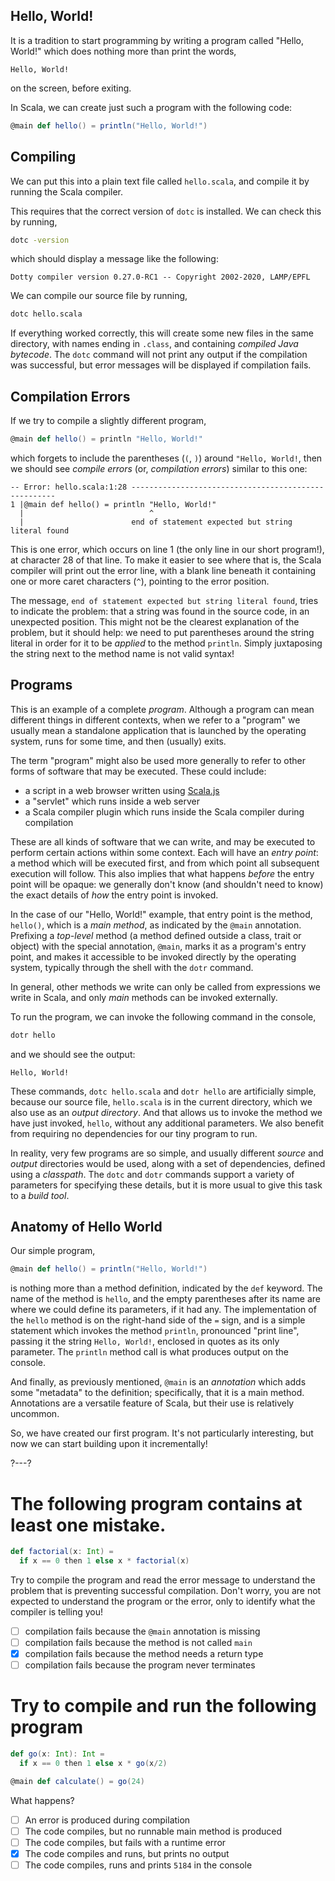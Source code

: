## Hello, World!

It is a tradition to start programming by writing a program called "Hello, World!" which does nothing more than print
the words,

```
Hello, World!
```

on the screen, before exiting.

In Scala, we can create just such a program with the following code:

```scala
@main def hello() = println("Hello, World!")
```

## Compiling

We can put this into a plain text file called `hello.scala`, and compile it by running the Scala compiler.

This requires that the correct version of `dotc` is installed. We can check this by running,

```sh
dotc -version
```

which should display a message like the following:

```
Dotty compiler version 0.27.0-RC1 -- Copyright 2002-2020, LAMP/EPFL
```

We can compile our source file by running,

```sh
dotc hello.scala
```

If everything worked correctly, this will create some new files in the same directory, with names ending in
`.class`, and containing _compiled Java bytecode_. The `dotc` command will not print any output if the compilation was
successful, but error messages will be displayed if compilation fails.

## Compilation Errors

If we try to compile a slightly different program,

```scala
@main def hello() = println "Hello, World!"
```

which forgets to include the parentheses (`(`, `)`) around `"Hello, World!`, then we should see
_compile errors_ (or, _compilation errors_) similar to this one:

```
-- Error: hello.scala:1:28 -----------------------------------------------------
1 |@main def hello() = println "Hello, World!"
  |                            ^
  |                        end of statement expected but string literal found
```

This is one error, which occurs on line 1 (the only line in our short program!), at character 28 of that line. To make
it easier to see where that is, the Scala compiler will print out the error line, with a blank line beneath it
containing one or more caret characters (`^`), pointing to the error position.

The message, `end of statement expected but string literal found`, tries to indicate the problem: that a string was
found in the source code, in an unexpected position. This might not be the clearest explanation of the problem, but it
should help: we need to put parentheses around the string literal in order for it to be
_applied_ to the method `println`. Simply juxtaposing the string next to the method name is not valid syntax!

## Programs

This is an example of a complete _program_. Although a program can mean different things in different contexts, when we
refer to a "program" we usually mean a standalone application that is launched by the operating system, runs for some
time, and then (usually) exits.

The term "program" might also be used more generally to refer to other forms of software that may be executed. These
could include:

- a script in a web browser written using [Scala.js](https://www.scala-js.org/)
- a "servlet" which runs inside a web server
- a Scala compiler plugin which runs inside the Scala compiler during compilation

These are all kinds of software that we can write, and may be executed to perform certain actions within some context.
Each will have an _entry point_: a method which will be executed first, and from which point all subsequent execution
will follow. This also implies that what happens _before_ the entry point will be opaque:
we generally don't know (and shouldn't need to know) the exact details of _how_ the entry point is invoked.

In the case of our "Hello, World!" example, that entry point is the method, `hello()`, which is a _main method_, as
indicated by the `@main` annotation. Prefixing a _top-level_ method (a method defined outside a class, trait or object)
with the special annotation, `@main`, marks it as a program's entry point, and makes it accessible to be invoked
directly by the operating system, typically through the shell with the `dotr` command.

In general, other methods we write can only be called from expressions we write in Scala, and only _main_
methods can be invoked externally.

To run the program, we can invoke the following command in the console,

```sh
dotr hello
```

and we should see the output:

```
Hello, World!
```

These commands, `dotc hello.scala` and `dotr hello` are artificially simple, because our source file,
`hello.scala` is in the current directory, which we also use as an _output directory_. And that allows us to invoke the
method we have just invoked, `hello`, without any additional parameters. We also benefit from requiring no dependencies
for our tiny program to run.

In reality, very few programs are so simple, and usually different _source_ and _output_ directories would be used,
along with a set of dependencies, defined using a _classpath_. The `dotc` and `dotr` commands support a variety of
parameters for specifying these details, but it is more usual to give this task to a _build tool_.

## Anatomy of Hello World

Our simple program,

```scala
@main def hello() = println("Hello, World!")
```

is nothing more than a method definition, indicated by the `def` keyword. The name of the method is `hello`, and the
empty parentheses after its name are where we could define its parameters, if it had any. The implementation of
the `hello` method is on the right-hand side of the `=` sign, and is a simple statement which invokes the
method `println`, pronounced "print line", passing it the string `Hello, World!`, enclosed in quotes as its only
parameter. The `println` method call is what produces output on the console.

And finally, as previously mentioned, `@main` is an _annotation_ which adds some "metadata" to the definition;
specifically, that it is a main method. Annotations are a versatile feature of Scala, but their use is relatively
uncommon.

So, we have created our first program. It's not particularly interesting, but now we can start building upon it
incrementally!

?---?

# The following program contains at least one mistake.

```scala
def factorial(x: Int) =
  if x == 0 then 1 else x * factorial(x)
```

Try to compile the program and read the error message to understand the problem that is preventing successful
compilation. Don't worry, you are not expected to understand the program or the error, only to identify what the
compiler is telling you!

- [ ] compilation fails because the `@main` annotation is missing
- [ ] compilation fails because the method is not called `main`
- [X] compilation fails because the method needs a return type
- [ ] compilation fails because the program never terminates

# Try to compile and run the following program

```scala
def go(x: Int): Int =
  if x == 0 then 1 else x * go(x/2)

@main def calculate() = go(24)
```

What happens?

- [ ] An error is produced during compilation
- [ ] The code compiles, but no runnable main method is produced
- [ ] The code compiles, but fails with a runtime error
- [X] The code compiles and runs, but prints no output
- [ ] The code compiles, runs and prints `5184` in the console
